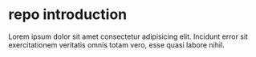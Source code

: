 # repo introduction

Lorem ipsum dolor sit amet consectetur adipisicing elit. Incidunt error sit exercitationem veritatis omnis totam vero, esse quasi labore nihil.
